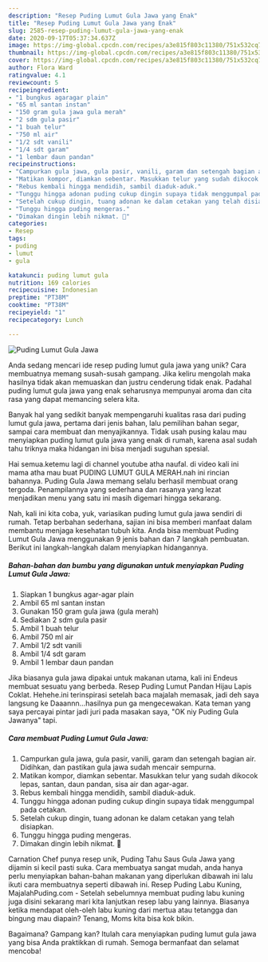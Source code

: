 ```yaml
---
description: "Resep Puding Lumut Gula Jawa yang Enak"
title: "Resep Puding Lumut Gula Jawa yang Enak"
slug: 2585-resep-puding-lumut-gula-jawa-yang-enak
date: 2020-09-17T05:37:34.637Z
image: https://img-global.cpcdn.com/recipes/a3e815f803c11380/751x532cq70/puding-lumut-gula-jawa-foto-resep-utama.jpg
thumbnail: https://img-global.cpcdn.com/recipes/a3e815f803c11380/751x532cq70/puding-lumut-gula-jawa-foto-resep-utama.jpg
cover: https://img-global.cpcdn.com/recipes/a3e815f803c11380/751x532cq70/puding-lumut-gula-jawa-foto-resep-utama.jpg
author: Flora Ward
ratingvalue: 4.1
reviewcount: 5
recipeingredient:
- "1 bungkus agaragar plain"
- "65 ml santan instan"
- "150 gram gula jawa gula merah"
- "2 sdm gula pasir"
- "1 buah telur"
- "750 ml air"
- "1/2 sdt vanili"
- "1/4 sdt garam"
- "1 lembar daun pandan"
recipeinstructions:
- "Campurkan gula jawa, gula pasir, vanili, garam dan setengah bagian air. Didihkan, dan pastikan gula jawa sudah mencair sempurna."
- "Matikan kompor, diamkan sebentar. Masukkan telur yang sudah dikocok lepas, santan, daun pandan, sisa air dan agar-agar."
- "Rebus kembali hingga mendidih, sambil diaduk-aduk."
- "Tunggu hingga adonan puding cukup dingin supaya tidak menggumpal pada cetakan."
- "Setelah cukup dingin, tuang adonan ke dalam cetakan yang telah disiapkan."
- "Tunggu hingga puding mengeras."
- "Dimakan dingin lebih nikmat. 🥰"
categories:
- Resep
tags:
- puding
- lumut
- gula

katakunci: puding lumut gula 
nutrition: 169 calories
recipecuisine: Indonesian
preptime: "PT38M"
cooktime: "PT38M"
recipeyield: "1"
recipecategory: Lunch

---
```



![Puding Lumut Gula Jawa](https://img-global.cpcdn.com/recipes/a3e815f803c11380/751x532cq70/puding-lumut-gula-jawa-foto-resep-utama.jpg)

Anda sedang mencari ide resep puding lumut gula jawa yang unik? Cara membuatnya memang susah-susah gampang. Jika keliru mengolah maka hasilnya tidak akan memuaskan dan justru cenderung tidak enak. Padahal puding lumut gula jawa yang enak seharusnya mempunyai aroma dan cita rasa yang dapat memancing selera kita.

Banyak hal yang sedikit banyak mempengaruhi kualitas rasa dari puding lumut gula jawa, pertama dari jenis bahan, lalu pemilihan bahan segar, sampai cara membuat dan menyajikannya. Tidak usah pusing kalau mau menyiapkan puding lumut gula jawa yang enak di rumah, karena asal sudah tahu triknya maka hidangan ini bisa menjadi suguhan spesial.

Hai semua.ketemu lagi di channel youtube atha naufal. di video kali ini mama atha mau buat PUDING LUMUT GULA MERAH.nah ini rincian bahannya. Puding Gula Jawa memang selalu berhasil membuat orang tergoda. Penampilannya yang sederhana dan rasanya yang lezat menjadikan menu yang satu ini masih digemari hingga sekarang.


Nah, kali ini kita coba, yuk, variasikan puding lumut gula jawa sendiri di rumah. Tetap berbahan sederhana, sajian ini bisa memberi manfaat dalam membantu menjaga kesehatan tubuh kita. Anda bisa membuat Puding Lumut Gula Jawa menggunakan 9 jenis bahan dan 7 langkah pembuatan. Berikut ini langkah-langkah dalam menyiapkan hidangannya.

<!--inarticleads1-->

##### Bahan-bahan dan bumbu yang digunakan untuk menyiapkan Puding Lumut Gula Jawa:

1. Siapkan 1 bungkus agar-agar plain
1. Ambil 65 ml santan instan
1. Gunakan 150 gram gula jawa (gula merah)
1. Sediakan 2 sdm gula pasir
1. Ambil 1 buah telur
1. Ambil 750 ml air
1. Ambil 1/2 sdt vanili
1. Ambil 1/4 sdt garam
1. Ambil 1 lembar daun pandan


Jika biasanya gula jawa dipakai untuk makanan utama, kali ini Endeus membuat sesuatu yang berbeda. Resep Puding Lumut Pandan Hijau Lapis Coklat. Hehehe.ini terinspirasi setelah baca majalah memasak, jadi deh saya langsung ke Daaannn…hasilnya pun ga mengecewakan. Kata teman yang saya percayai pintar jadi juri pada masakan saya, &#34;OK niy Puding Gula Jawanya&#34; tapi. 

<!--inarticleads2-->

##### Cara membuat Puding Lumut Gula Jawa:

1. Campurkan gula jawa, gula pasir, vanili, garam dan setengah bagian air. Didihkan, dan pastikan gula jawa sudah mencair sempurna.
1. Matikan kompor, diamkan sebentar. Masukkan telur yang sudah dikocok lepas, santan, daun pandan, sisa air dan agar-agar.
1. Rebus kembali hingga mendidih, sambil diaduk-aduk.
1. Tunggu hingga adonan puding cukup dingin supaya tidak menggumpal pada cetakan.
1. Setelah cukup dingin, tuang adonan ke dalam cetakan yang telah disiapkan.
1. Tunggu hingga puding mengeras.
1. Dimakan dingin lebih nikmat. 🥰


Carnation Chef punya resep unik, Puding Tahu Saus Gula Jawa yang dijamin si kecil pasti suka. Cara membuatya sangat mudah, anda hanya perlu menyiapkan bahan-bahan makanan yang diperlukan dibawah ini lalu ikuti cara membuatnya seperti dibawah ini. Resep Puding Labu Kuning, MajalahPuding.com - Setelah sebelumnya membuat puding labu kuning juga disini sekarang mari kita lanjutkan resep labu yang lainnya. Biasanya ketika mendapat oleh-oleh labu kuning dari mertua atau tetangga dan bingung mau diapain? Tenang, Moms kita bisa kok bikin. 

Bagaimana? Gampang kan? Itulah cara menyiapkan puding lumut gula jawa yang bisa Anda praktikkan di rumah. Semoga bermanfaat dan selamat mencoba!

